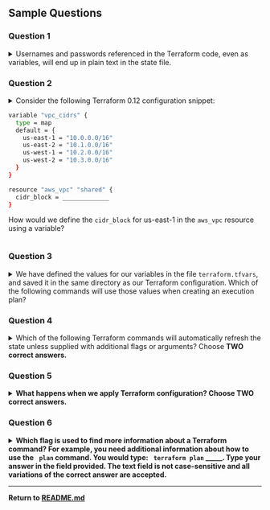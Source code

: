 ## Sample Questions

### Question 1

<details><summary>Usernames and passwords referenced in the Terraform code, even as variables, will end up in plain text in the state file.</summary>
<p>

#### Answer: True

</p>
</details>

### Question 2

<details><summary>
Consider the following Terraform 0.12 configuration snippet:

```BASH
variable "vpc_cidrs" {
  type = map
  default = {
    us-east-1 = "10.0.0.0/16"
    us-east-2 = "10.1.0.0/16"
    us-west-1 = "10.2.0.0/16"
    us-west-2 = "10.3.0.0/16"
  }
}

resource "aws_vpc" "shared" {
  cidr_block = _____________
}

```

How would we define the `cidr_block` for us-east-1 in the `aws_vpc` resource using a variable?

</summary>

#### Answer: <code>var.vpc_cidrs[“us-east-1”]</code>

</details>

### Question 3

<details>
<summary>
We have defined the values for our variables in the
file <code>terraform.tfvars</code>, and saved it in the same directory as our Terraform configuration. Which of the following commands will use those values when creating an execution plan?
</summary>

- [ ] Incorrect: <code>terraform plan</code>
- [ ] Incorrect: <code>terraform plan -var-file=terraform.tfvars</code>
- [x] Correct: All of the above
- [ ] Incorrect: None of the above
</details>

### Question 4

<details><summary>
Which of the following Terraform commands will automatically refresh the state unless supplied with additional flags or arguments? Choose <b>TWO<b> correct answers.

</summary>

- [x] Correct: `terraform plan`
- [ ] Incorrect: `terraform state`
- [x] Correct: `terraform apply`
- [ ] Incorrect: `terraform validate`
- [ ] Incorrect: `terraform output`
</details>

### Question 5

<details><summary>
What happens when we apply Terraform configuration? Choose <b>TWO</b> correct answers.
</summary>

- [x] Correct: Terraform makes any infrastructure changes defined in our configuration.
- [ ] Incorrect: Terraform gets the plugins that the configuration requires.
- [x] Correct: Terraform updates the state file with any configuration changes it made.
- [ ] Incorrect: Terraform corrects formatting errors in our configuration.
- [ ] Incorrect: Terraform destroys and recreates all our infrastructure from scratch.
</details>

### Question 6

<details><summary>
Which flag is used to find more information about a Terraform command? For example, you need additional information about how to use the <code> plan</code> command. You would type: <code> terraform plan</code> _____. Type your answer in the field provided. The text field is not case-sensitive and all variations of the correct answer are accepted.
</summary>

- [x] -h
- [x] -help
- [x] --help
</details>

---

Return to [README.md](/README.md)
